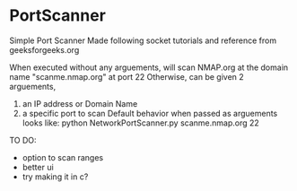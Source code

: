 # PortScanner
Simple Port Scanner
Made following socket tutorials and reference from geeksforgeeks.org

When executed without any arguements, will scan NMAP.org at the domain name "scanme.nmap.org" at port 22
Otherwise, can be given 2 arguements,
  1. an IP address or Domain Name
  2. a specific port to scan
Default behavior when passed as arguements looks like:
python NetworkPortScanner.py scanme.nmap.org 22

TO DO:
  - option to scan ranges
  - better ui
  - try making it in c?
